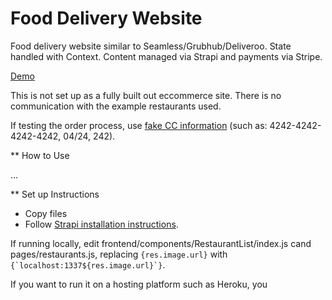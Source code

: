 # Food Delivery Website

Food delivery website similar to Seamless/Grubhub/Deliveroo. State handled with Context. Content managed via Strapi and payments via Stripe.

[Demo](https://jsnspr-react-food-delivery.herokuapp.com/)

This is not set up as a fully built out eccommerce site. There is no communication with the example restaurants used. 

If testing the order process, use [fake CC information](https://stripe.com/docs/testing) (such as: 4242-4242-4242-4242, 04/24, 242).

** How to Use 

...

** Set up Instructions

- Copy files
- Follow [Strapi installation instructions](https://strapi.io/documentation/3.x.x/getting-started/introduction.html).


If running locally, edit frontend/components/RestaurantList/index.js cand pages/restaurants.js, replacing `{res.image.url}` with ``{`localhost:1337${res.image.url}`}``. 

If you want to run it on a hosting platform such as Heroku, you 
